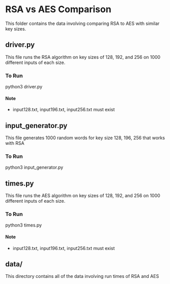 # RSA vs AES Comparison

This folder contains the data involving comparing RSA to AES with similar key sizes.

## driver.py

This file runs the RSA algorithm on key sizes of 128, 192, and 256 on 1000 different inputs of each size.

### To Run

python3 driver.py

#### Note

* input128.txt, input196.txt, input256.txt must exist

## input_generator.py

This file generates 1000 random words for key size 128, 196, 256 that works with RSA

### To Run

python3 input_generator.py

## times.py

This file runs the AES algorithm on key sizes of 128, 192, and 256 on 1000 different inputs of each size.

### To Run

python3 times.py

#### Note

* input128.txt, input196.txt, input256.txt must exist

## data/

This directory contains all of the data involving run times of RSA and AES